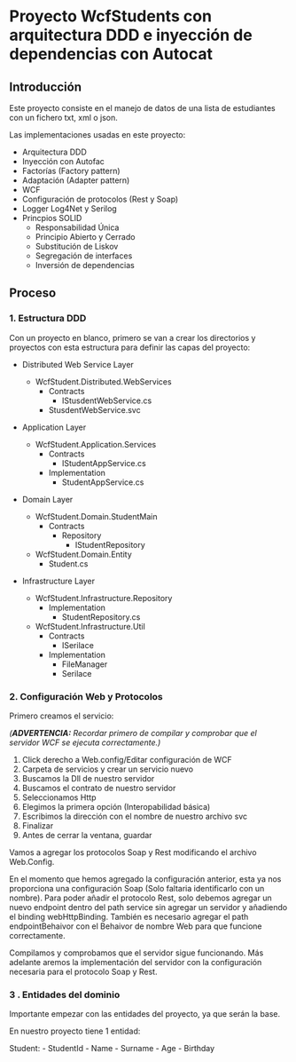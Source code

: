 # Proyecto WcfStudents con arquitectura DDD e inyección de dependencias con Autocat

## Introducción

Este proyecto consiste en el manejo de datos de una lista de estudiantes con un fichero txt, xml o json.

Las implementaciones usadas en este proyecto:

- Arquitectura DDD
- Inyección con Autofac
- Factorías (Factory pattern)
- Adaptación (Adapter pattern)
- WCF
- Configuración de protocolos (Rest y Soap)
- Logger Log4Net y Serilog
- Princpios SOLID
	- Responsabilidad Única
	- Principio Abierto y Cerrado
	- Substitución de Liskov
	- Segregación de interfaces
	- Inversión de dependencias

## Proceso

### 1. Estructura DDD

Con un proyecto en blanco, primero se van a crear los directorios y proyectos con esta estructura para definir las capas del proyecto:

- Distributed Web Service Layer
	- WcfStudent.Distributed.WebServices
		- Contracts
			- IStusdentWebService.cs
		- StusdentWebService.svc

- Application Layer
	- WcfStudent.Application.Services
		- Contracts
			- IStudentAppService.cs
		- Implementation
			- StudentAppService.cs

- Domain Layer
	- WcfStudent.Domain.StudentMain
		- Contracts
			- Repository
				- IStudentRepository
	- WcfStudent.Domain.Entity
		- Student.cs


- Infrastructure Layer
	- WcfStudent.Infrastructure.Repository
		- Implementation
			- StudentRepository.cs
	- WcfStudent.Infrastructure.Util
		- Contracts
			- ISerilace
		- Implementation
			- FileManager
			- Serilace

### 2. Configuración Web y Protocolos

Primero creamos el servicio:

*(**ADVERTENCIA:** Recordar primero de compilar y comprobar que el servidor WCF se ejecuta correctamente.)*

1. Click derecho a Web.config/Editar configuración de WCF
2. Carpeta de servicios y crear un servicio nuevo
3. Buscamos la Dll de nuestro servidor
4. Buscamos el contrato de nuestro servidor
5. Seleccionamos Http
6. Elegimos la primera opción (Interopabilidad básica)
7. Escribimos la dirección con el nombre de nuestro archivo svc
8. Finalizar
9. Antes de cerrar la ventana, guardar

Vamos a agregar los protocolos Soap y Rest modificando el archivo Web.Config.

En el momento que hemos agregado la configuración anterior, esta ya nos proporciona una configuración Soap (Solo faltaria identificarlo con un nombre).
Para poder añadir el protocolo Rest, solo debemos agregar un nuevo endpoint dentro del path service sin agregar un servidor y añadiendo el binding webHttpBinding.
También es necesario agregar el path endpointBehaivor con el Behaivor de nombre Web para que funcione correctamente.

Compilamos y comprobamos que el servidor sigue funcionando. Más adelante aremos la implementación del servidor con la configuración necesaria para el protocolo Soap
y Rest.

### 3 . Entidades del dominio

Importante empezar con las entidades del proyecto, ya que serán la base.

En nuestro proyecto tiene 1 entidad:

Student:
	- StudentId
	- Name
	- Surname
	- Age
	- Birthday
